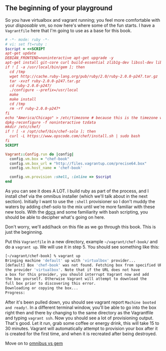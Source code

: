 The beginning of your playground
-------------------------------

So you have virtualbox and vagrant running; you feel more comfortable with your _disposable_ vm, so now here's where some of the fun starts.  I have a `Vagrantfile` here that I'm going to use as a base for this book.
```ruby
# -*- mode: ruby -*-
# vi: set ft=ruby :
$script = <<SCRIPT
apt-get update
DEBIAN_FRONTEND=noninteractive apt-get upgrade -y
apt-get install git-core curl build-essential zlib1g-dev libssl-dev libreadline6-dev libyaml-dev -y
if ! [ -a /usr/local/bin/gem ]; then
  cd /tmp
  wget http://cache.ruby-lang.org/pub/ruby/2.0/ruby-2.0.0-p247.tar.gz
  tar -xvzf ruby-2.0.0-p247.tar.gz
  cd ruby-2.0.0-p247/
  ./configure --prefix=/usr/local
  make
  make install
  cd /tmp
  rm -rf ruby-2.0.0-p247*
fi
echo "America/Chicago" > /etc/timezone # because this is the timezone where I live ;)
dpkg-reconfigure -f noninteractive tzdata
mkdir /etc/chef/
if ! [ -x /opt/chef/bin/chef-solo ]; then
  curl -L https://www.opscode.com/chef/install.sh | sudo bash
fi
SCRIPT

Vagrant::Config.run do |config|
  config.vm.box = "chef-book"
  config.vm.box_url = "http://files.vagrantup.com/precise64.box"
  config.vm.host_name = 'chef-book'

  config.vm.provision :shell, :inline => $script
end
```

As you can see it does A LOT. I build ruby as part of the process, and I install chef via the omnibus installer (which we'll talk about in the next section). Initially I want to use the `:shell` provisioner so I don't muddy the waters by adding chef-solo to the mix until we're more familiar with these new tools. With the [docs](http://docs.vagrantup.com/v2/) and some familiarity with bash scripting, you should be able to decipher what's going on here.

Don't worry, we'll add/hack on this file as we go through this book. This is just the beginning.

Put this `Vagrantfile` in a new directory, example `~/vagrant/chef-book/` and do a `vagrant up`. We will use it in step 5. You should see something like this:
```bash
[~/vagrant/chef-book] % vagrant up
Bringing machine 'default' up with 'virtualbox' provider...
[default] Box 'chef-book' was not found. Fetching box from specified URL for
the provider 'virtualbox'. Note that if the URL does not have
a box for this provider, you should interrupt Vagrant now and add
the box yourself. Otherwise Vagrant will attempt to download the
full box prior to discovering this error.
Downloading or copying the box...
Progress:
```
After it's been pulled down, you should see vagrant report `Machine booted and ready!`. In a different terminal window, you'll be able to go into the box right then and there by changing to the same directory as the Vagrantfile and typing `vagrant ssh`. Now you should see a lot of provisioning output. That's good. Let it run, grab some coffee or energy drink, this will take 15 to 30 minutes. Vagrant will automatically attempt to provision your box after it is created for the first time, and when it is recreated after being destroyed.

Move on to [omnibus vs gem](04-omnibus-install-vs-gem-install.md)
